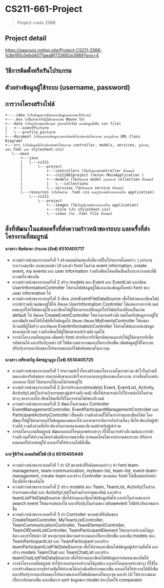 # CS211-661-Project
> Project ภาคต้น 2566

## Project detail
https://saacsos.notion.site/Project-CS211-2566-1c8e195c0ebd4071aea8f733692e3989?pvs=4

## วิธีการติดตั้งหรือรันโปรแกรม

## ตัวอย่างข้อมูลผู้ใช้ระบบ (username, password) 
   


## การวางโครงสร้างไฟล์
```
+---.idea (เก็บข้อมูลการตั้งค่าและข้อมูลเฉพาะของโปรเจค)
+---.mvn (เป็นตัวช่วยให้ผู้ใช้สามารถรัน Maven ได้)
+---data (เก็บรูปภาพของอีเวนต์ รูปภาพโปรไฟล์ และข้อมูลที่เป็น csv file)
|   +---eventPicture
|   \---profile_picture
+---document (เก็บเอกสารข้อมูลรายละเอียดที่เกี่ยวข้องกับโครงงาน และรูปภาพ UML Class Diagram)
+---src (เก็บข้อมูลที่เกี่ยวข้องกับตัวโปรแกรม controller, models, services, รูปภาพ, หน้า.fxml และ stylesheet.css)
   \---main
       +---java
       |   \---cs211
       |       \---project
       |           +---controllers (ใช้เก็บคลาสcontroller ทั้งหมด)
       |           +---cs211661project (ใช้เก็บตัว MainApplication )
       |           +---models (ใช้เก็บคลาส model และคลาส collection ทั้งหมด)
       |           |   \---collections
       |           \---services (ใช้เก็บคลาส service ทั้งหมด)
       \---resources (เก็บในส่วน .fxml css และรูปภาพประกอบภายใน application)
           \---cs211
               \---project
                   +---images (ใช้เก็บรูปภาพประกอบภายใน application)
                   +---style (เก็บ stylesheet.css)
                   \---views (ก็บ .fxml file ทั้งหมด)

```
## สิ่งที่พัฒนาในแต่ละครั้งที่ส่งความก้าวหน้าของระบบ และครั้งที่ส่งโครงงานที่สมบูรณ์

#### นางสาว พิมพ์มาดา ปานงาม (นัทธ์) 6510405717
- ความก้าวหน้าของระบบครั้งที่ 1
  สร้างแผนผังแสดงสิ่งที่ควรมีในโปรแกรมโดยคร่าว ๆ แบ่งงานระหว่างสมาชิก ออกแบบหน้า UI และทำ fxml ในส่วน event information, create event, my events และ user information รวมถึงเขียนโค้ดเพื่อเชื่อมโยงระหว่างหน้าที่มีความเกี่ยวข้องกัน
- ความก้าวหน้าของระบบครั้งที่ 2
  สร้าง models ของ Event และ EventList และเขียน UserInformationController ให้อ่านไฟล์ข้อมูลผู้ใช้และแสดงข้อมูลในหน้า fxml ของ user information ได้
- ความก้าวหน้าของระบบครั้งที่ 3
  เขียน JoinEventFileDataSource เพื่อให้อ่านและเขียนไฟล์การเข้าร่วมอีเวนต์ของผู้ใช้ได้ อัพเดต UserInformation Controller ให้แสดงรายการอีเวนต์ แสดงรูปโปรไฟล์ของผู้ใช้ และเขียนให้ผู้ใช้สามารถเปลี่ยนรูปโปรไฟล์หรือเปลี่ยนเป็นภาพ default ได้ อัพเดต CreateEventController ให้สาามารถสร้างอีเวนต์โดยรับข้อมูลจากผู้ใช้และเพิ่มอีเวนต์ไปยังไฟล์ที่เก็บข้อมูลได้ อัพเดต อัพเดต MyEventsController ให้แสดงอีเวนต์ที่ผู้ใช้สร้าง และอัพเดต EventInformationController ให้อ่านไฟล์และแสดงข้อมูลของแต่ละอีเวนต์ รวมถึงเขียนให้ผู้ใช้สามารถเข้าร่วมอีเวนต์ได้
- การส่งโครงงานที่สมบูรณ์
  เพิ่มหน้า fxml สำหรับการรีเซ็ตรหัสผ่านและทำให้ผู้ใช้สามารถรีเซ็ตรหัสผ่านได้ และปรับปรุงหน้า UI ให้มีความสวยงามและเป็นระเบียบขึ้น เพิ่มข้อมูลผู้ใช้ในระบบ ปรับปรุงรายละเอียดของโปรแกรมและแก้ไขข้อผิดพลาดในบางจุด 

#### นางสาว เพรียงขวัญ ฉัตรชฎานุกูล (ไอซ์) 6510405725
 - ความก้าวหน้าของระบบครั้งที่ 1
   ทำความเข้าใจโครงสร้างของโครงงานในภาพรวม เข้าใจในส่วนที่ตนเองต้องรับผิดชอบ สามารถศึกษาและเข้าใจการออกแบบรูปแบบของโครงงาน การเชื่อมโยงหน้า ออกแบบ GUI ให้สามารถใช้งานได้ง่ายต่อผู้ใช้ 
 - ความก้าวหน้าของระบบครั้งที่ 2
   มีการสร้างคลาส(models) Event, EventList, Activity, ActivityList(ในส่วนกิจกรรมของผู้เข้าร่วมอีเวนต์) เพื่อให้สามารถนำไปใช้งานต่อได้ในส่วนต่างๆ ของระบบได้  เขียนโค้ดเพื่อใช้ในการอ่านไฟล์ของอีเวนต์
 - ความก้าวหน้าของระบบครั้งที่ 3
    พัฒนาในส่วนของ Controller EventManagementController, EventParticipantManagementController และ ParticipantActivityController เป็นหลัก รวมถึงส่วนที่ใช้ในการอ่านและเขียนไฟล์ โดยพัฒนาให้ผู้ใช้สามารถแก้ไขข้อมูลของตนเองได้ และสามารถจัดการกับส่วนอื่นๆ ที่เกี่ยวข้องกับผู้เข้าร่วมได้ รวมถึงส่วนที่เกี่ยวข้องกับการแสดงผลของอีเวนต์สำหรับผู้เข้าร่วม
 - การส่งโครงงานที่สมบูรณ์
   พัฒนาและแก้ไขจุดบกพร่องต่างๆ ที่ใช้ในการสร้างอีเวนต์และการเข้าร่วมอีเวนต์ให้ทำงานได้อย่างมีเสถียรภาพมากขึ้น กำหนดเงื่อนไขการทำงานของระบบ ปรับการแสดงผลให้ง่ายต่อผู้ใช้ และแก้ไขให้ทำงานได้ดียิ่งขึ้น 

#### นาย ฐิติวัจน์ มงคลกิตติโชติ (นิว) 6510405440
 - ความก้าวหน้าของระบบครั้งที่ 1
   ทำ UI ของหน้าที่รับผิดชอบคล่าวๆ ทำ fxml team-management, team-communication, myteam-list, team-list, event-team-management, create-team และสร้าง Controller ของแต่ละ fxml ให้เชื่อมต่อกับหน้าอื่นๆที่เกี่ยวข้องกันได้
 - ความก้าวหน้าของระบบครั้งที่ 2
   สร้าง models ของ Team, TeamList, Activity(ในส่วนกิจกรรมของทีม) และ ActivityList(ในส่วนกิจกรรมของทีม) และสร้าง teamListFileDataSource เพื่อให้อ่านและเขียนไฟล์ข้อมูลทีมได้ และทำในส่วนของการ search event ให้สมารถค้นหาได้ และปรับปรุงในส่วนของ showevent ให้มีประสิทภาพมากขึ้น
 - ความก้าวหน้าของระบบครั้งที่ 3
   ทำ Controller ของหน้าที่รับผิดชอบ CreateTeamController, MyTeamListController, TeamCommunicationController, TeamElementController, TeamOfEventListController, TeamParticipantElement ให้สามารถทำงานได้ถูกต้อง และทำให้หน้า UI ของทุกๆหน้ามีความสวยงามและเป็นระเบียบขึ้น และเพิ่ม models ของ TeamParticipantList และ TeamParticipant และสร้าง teamParticipantListFileDataSource เพื่อให้อ่านและเขียนไฟล์ข้อมูลผู้เข้าร่วมทีมได้ และสร้าง models TeamChat และ TeamChatList และสร้าง teamChatListFileDataSource เพื่อให้อ่านและเขียนไฟล์ข้อมูลการสนทนาของทีมได้
 - การส่งโครงงานที่สมบูรณ์
   ทำให้ระบบสามารถทำงานได้ถูกต้อง และแก้ไขจุดบกพร่องต่างๆ ที่ใช้ในการสร้างทีมและการเข้าร่วมทีมให้ทำงานได้อย่างมีเสถียรภาพมากขึ้น และแก้ไขให้ทำงานได้ดียิ่งขึ้น และปรับปรุงรายละเอียดของโปรแกรมและแก้ไขข้อผิดพลาดในบางจุด และทำ UI ให้สวยงามและเป็นระเบียบมากขึ้น และเพิ่มการ sort ข้อมูลของ model ต่างๆโดยใช้ comparator